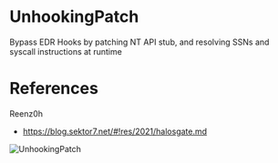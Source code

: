 # UnhookingPatch
Bypass EDR Hooks by patching NT API stub, and resolving SSNs and syscall instructions at runtime

# References  
Reenz0h 
* https://blog.sektor7.net/#!res/2021/halosgate.md

![UnhookingPatch](https://user-images.githubusercontent.com/110354855/211101075-59b1e61a-0025-4b30-9ece-55cea9cb5a2e.png)
